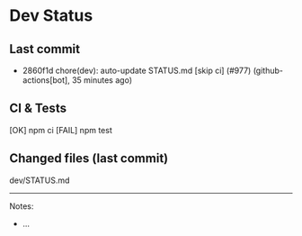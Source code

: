 # Dev Status

## Last commit
- 2860f1d chore(dev): auto-update STATUS.md [skip ci] (#977) (github-actions[bot], 35 minutes ago)
## CI & Tests
[OK] npm ci
[FAIL] npm test

## Changed files (last commit)
dev/STATUS.md

---
Notes:
- ...
